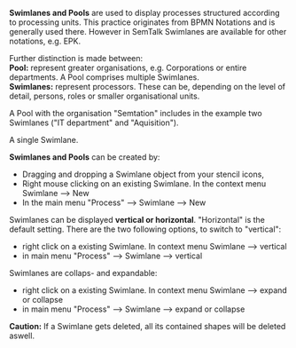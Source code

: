 **Swimlanes and Pools** are used to display processes structured according to processing units. This practice originates from BPMN Notations and is generally used there. However in SemTalk Swimlanes are available for other notations, e.g. EPK.

Further distinction is made between:<BR>
**Pool:** represent greater organisations, e.g. Corporations or entire departments. A Pool comprises multiple Swimlanes.<BR>
**Swimlanes:** represent processors. These can be, depending on the level of detail, persons, roles or smaller organisational units.

A Pool with the organisation "Semtation" includes in the example two Swimlanes ("IT department" and "Aquisition").

A single Swimlane.

**Swimlanes and Pools** can be created by:
* Dragging and dropping a Swimlane object from your stencil icons, 
* Right mouse clicking on an existing Swimlane. In the context menu Swimlane --> New
* In the main menu "Process" --> Swimlane --> New

Swimlanes can be displayed **vertical or horizontal**. "Horizontal" is the default setting. There are the two following options, to switch to "vertical":

* right click on a existing Swimlane. In context menu Swimlane --> vertical  
* in main menu "Process" --> Swimlane --> vertical

Swimlanes are collaps- and expandable:

* right click on a existing Swimlane. In context menu Swimlane --> expand or collapse
* in main menu "Process" --> Swimlane --> expand or collapse

**Caution:** If a Swimlane gets deleted, all its contained shapes will be deleted aswell. 
